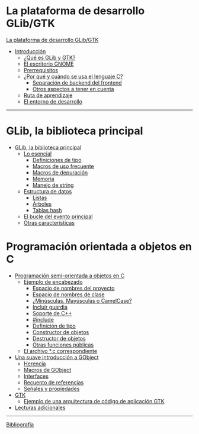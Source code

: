 # La plataforma de desarrollo GLib/GTK

[La plataforma de desarrollo GLib/GTK](./content/book/struct/title.md)

- [Introducción](./content/intro/chpt/intro.md)
	- [¿Qué es GLib y GTK?](./content/intro/sect/glib-and-gtk.md)
	- [El escritorio GNOME](./content/intro/sect/gnome-desktop.md)
	- [Prerrequisitos](./content/intro/sect/prerequisites.md)
	- [¿Por qué y cuándo se usa el lenguaje C?](./content/intro/sect/why-and-when-c.md)
		- [Separación de backend del frontend](./content/intro/sect/separate-backend.md)
		- [Otros aspectos a tener en cuenta](./content/intro/sect/other-aspects.md)
	- [Ruta de aprendizaje](./content/intro/sect/learning-path.md)
	- [El entorno de desarrollo](./content/intro/sect/environment.md)

---

# GLib, la biblioteca principal

- [GLib, la biblioteca principal](./content/glib/chpt/glib.md)
	- [Lo esencial](./content/glib/basics/basics.md)
		- [Definiciones de tipo](./content/glib/basics/type-def.md)
		- [Macros de uso frecuente](./content/glib/basics/freq-macros.md)
		- [Macros de depuración](./content/glib/basics/dbg-macros.md)
		- [Memoria](./content/glib/basics/memory.md)
		- [Manejo de string](./content/glib/basics/str-handling.md)
	- [Estructura de datos](./content/glib/data-struct/data-struct.md)
		- [Listas](./content/glib/data-struct/lists.md)
		- [Árboles](./content/glib/data-struct/trees.md)
		- [Tablas hash](./content/glib/data-struct/hash-tables.md)
	- [El bucle del evento principal](./content/glib/sect/main-loop.md)
	- [Otras características](./content/glib/sect/other-feat.md)

# Programación orientada a objetos en C

<!-- [Programación orientada a objetos en C](./content/oop-semi/oop.md) -->

- [Programación semi-orientada a objetos en C](./content/oop-semi/chpt/oop-semi.md)
	- [Ejemplo de encabezado](./content/oop-semi/hdr-ex/hdr-ex.md)
		- [Espacio de nombres del proyecto](./content/oop-semi/hdr-ex/prj-names.md)
		- [Espacio de nombres de clase](./content/oop-semi/hdr-ex/class-names.md)
		- [¿Minúsculas, Mayúsculas o CamelCase?](./content/oop-semi/hdr-ex/letter-case.md)
		- [Incluir guardia](./content/oop-semi/hdr-ex/incl-guard.md)
		- [Soporte de C++](./content/oop-semi/hdr-ex/cpp-supt.md)
		- [#include](./content/oop-semi/hdr-ex/incl.md)
		- [Definición de tipo](./content/oop-semi/hdr-ex/type-def.md)
		- [Constructor de objetos](./content/oop-semi/hdr-ex/obj-ctor.md)
		- [Destructor de objetos](./content/oop-semi/hdr-ex/obj-dtor.md)
		- [Otras funciones públicas](./content/oop-semi/hdr-ex/other-func.md)
	- [El archivo *.c correspondiente]()
- [Una suave introducción a GObject]()
	- [Herencia]()
	- [Macros de GObject]()
	- [Interfaces]()
	- [Recuento de referencias]()
	- [Señales y propiedades]()
- [GTK]()
	- [Ejemplo de una arquitectura de código de aplicación GTK]()
- [Lecturas adicionales]()

---

[Bibliografía](./content/book/struct/biblio.md)